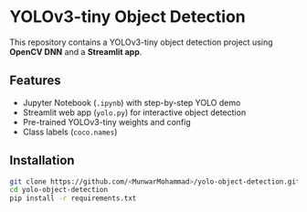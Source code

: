 # YOLOv3-tiny Object Detection 

This repository contains a YOLOv3-tiny object detection project using **OpenCV DNN** and a **Streamlit app**.

## Features
- Jupyter Notebook (`.ipynb`) with step-by-step YOLO demo
- Streamlit web app (`yolo.py`) for interactive object detection
- Pre-trained YOLOv3-tiny weights and config
- Class labels (`coco.names`)

## Installation
```bash
git clone https://github.com/<MunwarMohammad>/yolo-object-detection.git
cd yolo-object-detection
pip install -r requirements.txt

